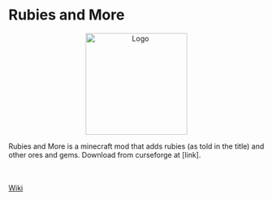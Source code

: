 # Rubies and More
<p align="center"><img src="https://i.postimg.cc/c4260Dpm/logo.png" alt="Logo" width="200"></p>
Rubies and More is a minecraft mod that adds rubies (as told in the title) and other ores and gems. Download from curseforge at [link].

<br><br>[Wiki](https://github.com/ModDev2042/mod/wiki/Home)
